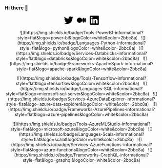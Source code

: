 ### Hi there 👋

<p align='center'>
<a href="https://twitter.com/rjrahul24"><img height="30" src="https://github.com/rjrahul24/rjrahul24/blob/main/Images/twitter.svg?raw=true"></a>&nbsp;&nbsp;
<a href="https://medium.com/@rahul.roger24"><img height="30" src="https://github.com/rjrahul24/rjrahul24/blob/main/Images/medium.svg?raw=true"></a>&nbsp;&nbsp;
<a href="https://www.linkedin.com/in/rjrahul24/"><img height="30" src="https://github.com/rjrahul24/rjrahul24/blob/main/Images/linkedin.svg?raw=true"></a>
</p>

<p align='center'>
![](https://img.shields.io/badge/Tools-PowerBI-informational?style=flat&logo=power-bi&logoColor=white&color=2bbc8a)&nbsp;&nbsp;
![](https://img.shields.io/badge/Languages-Python-informational?style=flat&logo=python&logoColor=white&color=2bbc8a)&nbsp;&nbsp;
![](https://img.shields.io/badge/Services-Databricks-informational?style=flat&logo=databricks&logoColor=white&color=2bbc8a)&nbsp;&nbsp;
![](https://img.shields.io/badge/Frameworks-ApacheSpark-informational?style=flat&logo=apache-spark&logoColor=white&color=2bbc8a)
</p>
<p align='center'>
![](https://img.shields.io/badge/Tools-Tensorflow-informational?style=flat&logo=tensorflow&logoColor=white&color=2bbc8a)&nbsp;&nbsp;
![](https://img.shields.io/badge/Languages-SQL-informational?style=flat&logo=microsoft-sql-server&logoColor=white&color=2bbc8a)&nbsp;&nbsp;
![](https://img.shields.io/badge/Services-AzureDataExplorer-informational?style=flat&logo=azure-data-explorer&logoColor=white&color=2bbc8a)&nbsp;&nbsp;
![](https://img.shields.io/badge/Frameworks-AzurePipelines-informational?style=flat&logo=azure-pipelines&logoColor=white&color=2bbc8a)
</p>
<p align='center'>
![](https://img.shields.io/badge/Tools-AzureMLStudio-informational?style=flat&logo=microsoft-azure&logoColor=white&color=2bbc8a)&nbsp;&nbsp;
![](https://img.shields.io/badge/Languages-Scala-informational?style=flat&logo=scala&logoColor=white&color=2bbc8a)&nbsp;&nbsp;
![](https://img.shields.io/badge/Services-AzureFunctions-informational?style=flat&logo=azure-functions&logoColor=white&color=2bbc8a)&nbsp;&nbsp;
![](https://img.shields.io/badge/Frameworks-GraphQL-informational?style=flat&logo=graphql&logoColor=white&color=2bbc8a)
</p>

